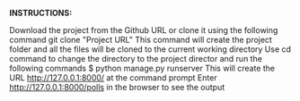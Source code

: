 **INSTRUCTIONS:**

Download the project from the Github URL or clone it using the following command
git clone "Project URL" 
This command will create the project folder and all the files will be cloned to the current working directory
Use cd command to change the directory to the project director and run the following commands
$ python manage.py runserver
This will create the URL http://127.0.0.1:8000/ at the command prompt
Enter http://127.0.0.1:8000/polls in the browser to see the output

